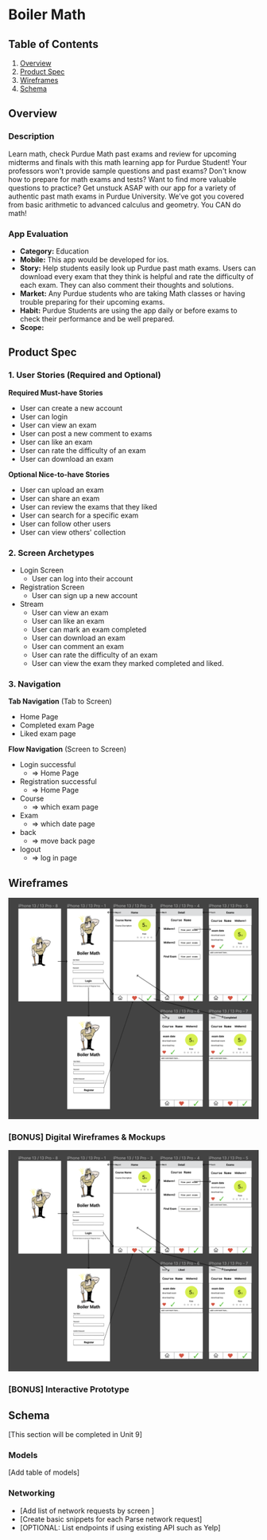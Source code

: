 # Boiler Math

## Table of Contents
1. [Overview](#Overview)
1. [Product Spec](#Product-Spec)
1. [Wireframes](#Wireframes)
2. [Schema](#Schema)

## Overview
### Description
Learn math, check Purdue Math past exams and review for upcoming midterms and finals with this math learning app for Purdue Student! Your professors won't provide sample questions and past exams? Don't know how to prepare for  math exams and tests? Want to find more valuable questions to practice? Get unstuck ASAP with our app for a variety of authentic past math exams in Purdue University.
We’ve got you covered from basic arithmetic to advanced calculus and geometry. You CAN do math!

### App Evaluation

- **Category:** Education
- **Mobile:** This app would be developed for ios.
- **Story:** Help students easily look up Purdue past math exams. Users can download every exam that they think is helpful and rate the difficulty of each exam. They can also comment their thoughts and solutions.
- **Market:** Any Purdue students who are taking Math classes or having trouble preparing for their upcoming exams.
- **Habit:** Purdue Students are using the app daily or before exams to check their performance and be well prepared.
- **Scope:** 

## Product Spec

### 1. User Stories (Required and Optional)

**Required Must-have Stories**

* User can create a new account
* User can login
* User can view an exam
* User can post a new comment to exams
* User can like an exam
* User can rate the difficulty of an exam
* User can download an exam


**Optional Nice-to-have Stories**

* User can upload an exam
* User can share an exam
* User can review the exams that they liked
* User can search for a specific exam
* User can follow other users
* User can view others' collection

### 2. Screen Archetypes

* Login Screen
   * User can log into their account
* Registration Screen
   * User can sign up a new account
* Stream 
   * User can view an exam
   * User can like an exam
   * User can mark an exam completed
   * User can download an exam
   * User can comment an exam
   * User can rate the difficulty of an exam
   * User can view the exam they marked completed and liked.

### 3. Navigation

**Tab Navigation** (Tab to Screen)

* Home Page
* Completed exam Page
* Liked exam page

**Flow Navigation** (Screen to Screen)

* Login successful
   * => Home Page
* Registration successful
   * => Home Page
* Course
   * => which exam page
* Exam
   * => which date page
 * back
   * => move back page
 * logout
   * => log in page
   

## Wireframes
<img src="./flow.png" width=800>

### [BONUS] Digital Wireframes & Mockups
<img src="./flow.png" width=800>

### [BONUS] Interactive Prototype

## Schema 
[This section will be completed in Unit 9]
### Models
[Add table of models]
### Networking
- [Add list of network requests by screen ]
- [Create basic snippets for each Parse network request]
- [OPTIONAL: List endpoints if using existing API such as Yelp]

